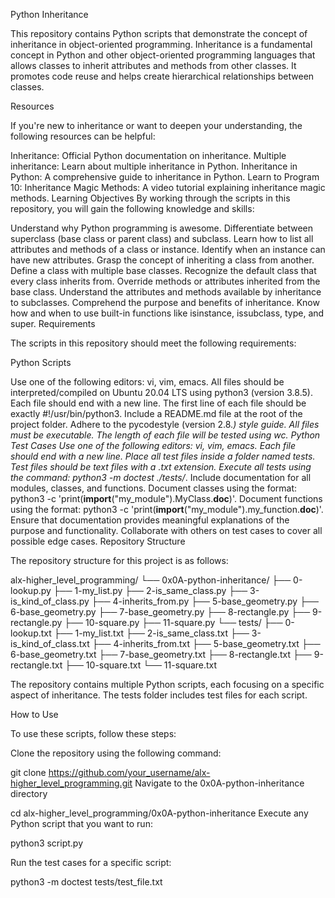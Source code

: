 Python Inheritance

This repository contains Python scripts that demonstrate the concept of inheritance in object-oriented programming. Inheritance is a fundamental concept in Python and other object-oriented programming languages that allows classes to inherit attributes and methods from other classes. It promotes code reuse and helps create hierarchical relationships between classes.

Resources

If you're new to inheritance or want to deepen your understanding, the following resources can be helpful:

Inheritance: Official Python documentation on inheritance.
Multiple inheritance: Learn about multiple inheritance in Python.
Inheritance in Python: A comprehensive guide to inheritance in Python.
Learn to Program 10: Inheritance Magic Methods: A video tutorial explaining inheritance magic methods.
Learning Objectives
By working through the scripts in this repository, you will gain the following knowledge and skills:

Understand why Python programming is awesome.
Differentiate between superclass (base class or parent class) and subclass.
Learn how to list all attributes and methods of a class or instance.
Identify when an instance can have new attributes.
Grasp the concept of inheriting a class from another.
Define a class with multiple base classes.
Recognize the default class that every class inherits from.
Override methods or attributes inherited from the base class.
Understand the attributes and methods available by inheritance to subclasses.
Comprehend the purpose and benefits of inheritance.
Know how and when to use built-in functions like isinstance, issubclass, type, and super.
Requirements

The scripts in this repository should meet the following requirements:

Python Scripts

Use one of the following editors: vi, vim, emacs.
All files should be interpreted/compiled on Ubuntu 20.04 LTS using python3 (version 3.8.5).
Each file should end with a new line.
The first line of each file should be exactly #!/usr/bin/python3.
Include a README.md file at the root of the project folder.
Adhere to the pycodestyle (version 2.8.*) style guide.
All files must be executable.
The length of each file will be tested using wc.
Python Test Cases
Use one of the following editors: vi, vim, emacs.
Each file should end with a new line.
Place all test files inside a folder named tests.
Test files should be text files with a .txt extension.
Execute all tests using the command: python3 -m doctest ./tests/*.
Include documentation for all modules, classes, and functions.
Document classes using the format: python3 -c 'print(__import__("my_module").MyClass.__doc__)'.
Document functions using the format: python3 -c 'print(__import__("my_module").my_function.__doc__)'.
Ensure that documentation provides meaningful explanations of the purpose and functionality.
Collaborate with others on test cases to cover all possible edge cases.
Repository Structure

The repository structure for this project is as follows:

alx-higher_level_programming/
└── 0x0A-python-inheritance/
    ├── 0-lookup.py
    ├── 1-my_list.py
    ├── 2-is_same_class.py
    ├── 3-is_kind_of_class.py
    ├── 4-inherits_from.py
    ├── 5-base_geometry.py
    ├── 6-base_geometry.py
    ├── 7-base_geometry.py
    ├── 8-rectangle.py
    ├── 9-rectangle.py
    ├── 10-square.py
    ├── 11-square.py
    └── tests/
        ├── 0-lookup.txt
        ├── 1-my_list.txt
        ├── 2-is_same_class.txt
        ├── 3-is_kind_of_class.txt
        ├── 4-inherits_from.txt
        ├── 5-base_geometry.txt
        ├── 6-base_geometry.txt
        ├── 7-base_geometry.txt
        ├── 8-rectangle.txt
        ├── 9-rectangle.txt
        ├── 10-square.txt
        └── 11-square.txt

The repository contains multiple Python scripts, each focusing on a specific aspect of inheritance. 
The tests folder includes test files for each script.

How to Use

To use these scripts, follow these steps:

Clone the repository using the following command:


git clone https://github.com/your_username/alx-higher_level_programming.git
Navigate to the 0x0A-python-inheritance directory

cd alx-higher_level_programming/0x0A-python-inheritance
Execute any Python script that you want to run:


python3 script.py

Run the test cases for a specific script:

python3 -m doctest tests/test_file.txt
